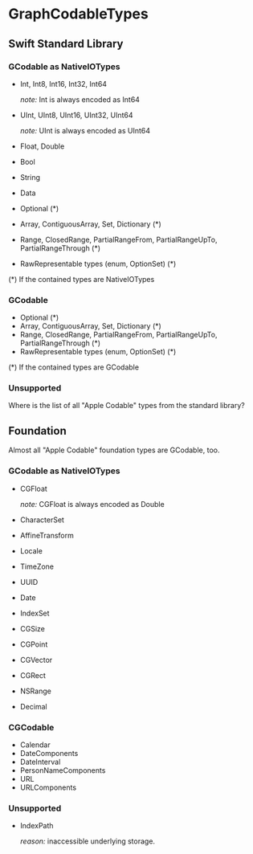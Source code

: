 #  GraphCodableTypes

## Swift Standard Library

### GCodable as NativeIOTypes
-	Int, Int8, Int16, Int32, Int64

	*note:* Int is always encoded as Int64
-	UInt, UInt8, UInt16, UInt32, UInt64

	*note:* UInt is always encoded as UInt64
-	Float, Double
-	Bool
-	String
-	Data
-	Optional (*)
-	Array, ContiguousArray, Set, Dictionary (*)
-	Range, ClosedRange, PartialRangeFrom, PartialRangeUpTo, PartialRangeThrough (*)
-	RawRepresentable types (enum, OptionSet) (*)
	
(*) If the contained types are NativeIOTypes

### GCodable
-	Optional (*)
-	Array, ContiguousArray, Set, Dictionary (*)
-	Range, ClosedRange, PartialRangeFrom, PartialRangeUpTo, PartialRangeThrough (*)
-	RawRepresentable types (enum, OptionSet) (*)

(*) If the contained types are GCodable

### Unsupported
Where is the list of all "Apple Codable" types from the standard library?

## Foundation
Almost all "Apple Codable" foundation types are GCodable, too.

### GCodable as NativeIOTypes
-	CGFloat

	*note:* CGFloat is always encoded as Double
-	CharacterSet
-	AffineTransform
-	Locale
-	TimeZone
-	UUID
-	Date
-	IndexSet
-	CGSize
-	CGPoint
-	CGVector
-	CGRect
-	NSRange
-	Decimal

### CGCodable
-	Calendar
-	DateComponents
-	DateInterval
-	PersonNameComponents
-	URL
-	URLComponents

### Unsupported
-	IndexPath

	*reason:* inaccessible underlying storage.



